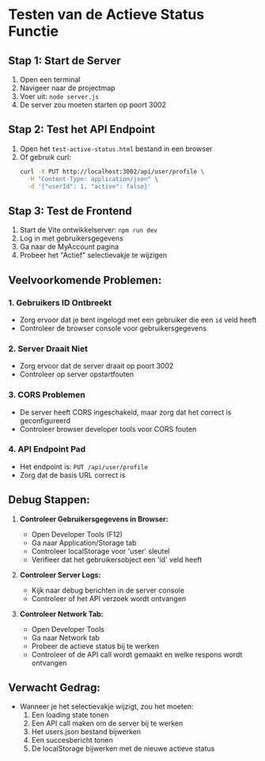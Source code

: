# Testen van de Actieve Status Functie

## Stap 1: Start de Server
1. Open een terminal
2. Navigeer naar de projectmap
3. Voer uit: `node server.js`
4. De server zou moeten starten op poort 3002

## Stap 2: Test het API Endpoint
1. Open het `test-active-status.html` bestand in een browser
2. Of gebruik curl:
   ```bash
   curl -X PUT http://localhost:3002/api/user/profile \
     -H "Content-Type: application/json" \
     -d '{"userId": 1, "active": false}'
   ```

## Stap 3: Test de Frontend
1. Start de Vite ontwikkelserver: `npm run dev`
2. Log in met gebruikersgegevens
3. Ga naar de MyAccount pagina
4. Probeer het "Actief" selectievakje te wijzigen

## Veelvoorkomende Problemen:

### 1. Gebruikers ID Ontbreekt
- Zorg ervoor dat je bent ingelogd met een gebruiker die een `id` veld heeft
- Controleer de browser console voor gebruikersgegevens

### 2. Server Draait Niet
- Zorg ervoor dat de server draait op poort 3002
- Controleer op server opstartfouten

### 3. CORS Problemen
- De server heeft CORS ingeschakeld, maar zorg dat het correct is geconfigureerd
- Controleer browser developer tools voor CORS fouten

### 4. API Endpoint Pad
- Het endpoint is: `PUT /api/user/profile`
- Zorg dat de basis URL correct is

## Debug Stappen:

1. **Controleer Gebruikersgegevens in Browser:**
   - Open Developer Tools (F12)
   - Ga naar Application/Storage tab
   - Controleer localStorage voor 'user' sleutel
   - Verifieer dat het gebruikersobject een 'id' veld heeft

2. **Controleer Server Logs:**
   - Kijk naar debug berichten in de server console
   - Controleer of het API verzoek wordt ontvangen

3. **Controleer Network Tab:**
   - Open Developer Tools
   - Ga naar Network tab
   - Probeer de actieve status bij te werken
   - Controleer of de API call wordt gemaakt en welke respons wordt ontvangen

## Verwacht Gedrag:
- Wanneer je het selectievakje wijzigt, zou het moeten:
  1. Een loading state tonen
  2. Een API call maken om de server bij te werken
  3. Het users.json bestand bijwerken
  4. Een succesbericht tonen
  5. De localStorage bijwerken met de nieuwe actieve status
